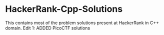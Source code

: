 # HackerRank-Cpp-Solutions
This contains most of the problem solutions present at HackerRank in C++ domain.
Edit 1: ADDED PicoCTF solutions
